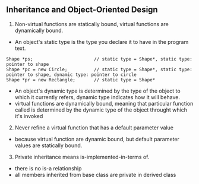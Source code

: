 ## Inheritance and Object-Oriented Design

1. Non-virtual functions are statically bound, virtual functions are dynamically bound.
- An object's static type is the type you declare it to have in the program text.
```
Shape *ps;                       // static type = Shape*, static type: pointer to shape
Shape *pc = new Circle;          // static type = Shape*, static type: pointer to shape, dynamic type: pointer to circle
Shape *pr = new Rectangle;       // static type = Shape*
```
- An object's dynamic type is determined by the type of the object to which it currently refers, dynamic type indicates how it will behave.
- virtual functions are dynamically bound, meaning that particular function called is determined by the dynamic type of the object throught which it's invoked

2. Never refine a virtual function that has a default parameter value
- because virtual function are dynamic bound, but default parameter values are statically bound.

3. Private inheritance means is-implemented-in-terms of.
- there is no is-a relationship
- all members inherited from base class are private in derived class

